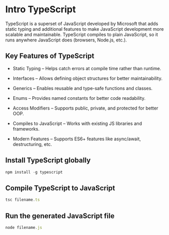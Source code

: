 # Intro TypeScript

TypeScript is a superset of JavaScript developed by Microsoft that adds static typing and additional features to make JavaScript development more scalable and maintainable. TypeScript compiles to plain JavaScript, so it runs anywhere JavaScript does (browsers, Node.js, etc.).


## Key Features of TypeScript
   - Static Typing – Helps catch errors at compile time rather than runtime.

   - Interfaces – Allows defining object structures for better maintainability.

   - Generics – Enables reusable and type-safe functions and classes.

   - Enums – Provides named constants for better code readability.

   - Access Modifiers – Supports public, private, and protected for better OOP.

   - Compiles to JavaScript – Works with existing JS libraries and frameworks.

   - Modern Features – Supports ES6+ features like async/await, destructuring, etc.


## Install TypeScript globally 
```typescript
npm install -g typescript
```


## Compile TypeScript to JavaScript
```typescript
tsc filename.ts
```


## Run the generated JavaScript file
```typescript
node filename.js
```